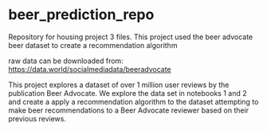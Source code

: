 # beer_prediction_repo
Repository for housing project 3 files. This project used the beer advocate beer dataset to create a recommendation algorithm 

raw data can be downloaded from: https://data.world/socialmediadata/beeradvocate

This project explores a dataset of over 1 million user reviews by the publication Beer Advocate. We explore the data set in notebooks 1 and 2 and create a apply a recommendation algorithm to the dataset attempting to make beer recommendations to a Beer Advocate reviewer based on their previous reviews. 
